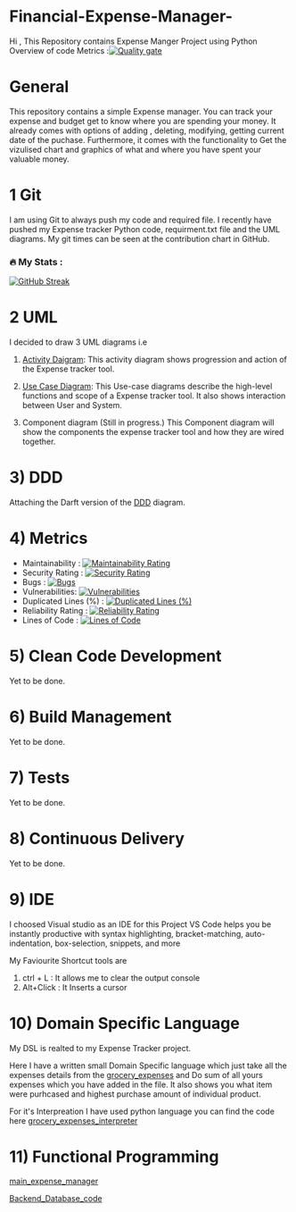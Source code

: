# Financial-Expense-Manager-
Hi , This Repository contains Expense Manger Project using Python 
Overview of code Metrics :[![Quality gate](https://sonarcloud.io/api/project_badges/quality_gate?project=KrishnaNarwade_Expense-Manger-Advanced-Software-Engineering-Project)](https://sonarcloud.io/summary/new_code?id=KrishnaNarwade_Expense-Manger-Advanced-Software-Engineering-Project)

# General
This repository contains a simple Expense manager. You can track your expense and budget get to know where you are spending your money. It already comes with options of adding , deleting, modifying, getting current date of the puchase. Furthermore, it comes with the functionality to Get the vizulised chart and graphics of what and where you have spent your valuable money.

# 1 Git 
I am using Git to always push my code and required file.
I recently have pushed my Expense tracker Python code, requirment.txt file and the UML diagrams.
My git times can be seen at the contribution chart in GitHub.


### :fire: My Stats :
[![GitHub Streak](http://github-readme-streak-stats.herokuapp.com?user=KrishnaNarwade&theme=buefy-dark&hide_border=true)](https://git.io/streak-stats)

# 2 UML

I decided to draw 3 UML diagrams i.e 
1) [Activity Daigram](https://github.com/KrishnaNarwade/Expense-Manger-Advanced-Software-Engineering-Project/blob/main/UML%20Diagrams./UML%20Activity%20Diagram1.png):
This activity diagram shows progression and action of the Expense tracker tool.

2) [Use Case Diagram](https://github.com/KrishnaNarwade/Expense-Manger-Advanced-Software-Engineering-Project/blob/main/UML%20Diagrams./Use_Case_Daigram1.png):
This Use-case diagrams describe the high-level functions and scope of a Expense tracker tool.
It also shows interaction between User and System.

3) Component diagram (Still in progress.)
This Component diagram will show the components the expense tracker tool and how they are wired together.

# 3) DDD
Attaching the Darft version of the [DDD](https://github.com/KrishnaNarwade/Expense-Manger-Advanced-Software-Engineering-Project/blob/main/UML%20Diagrams./DDD%20Expense%20Tracker.jpg) diagram. 

# 4) Metrics

- Maintainability : [![Maintainability Rating](https://sonarcloud.io/api/project_badges/measure?project=KrishnaNarwade_Expense-Manger-Advanced-Software-Engineering-Project&metric=sqale_rating)](https://sonarcloud.io/summary/new_code?id=KrishnaNarwade_Expense-Manger-Advanced-Software-Engineering-Project)
- Security Rating : [![Security Rating](https://sonarcloud.io/api/project_badges/measure?project=KrishnaNarwade_Expense-Manger-Advanced-Software-Engineering-Project&metric=security_rating)](https://sonarcloud.io/summary/new_code?id=KrishnaNarwade_Expense-Manger-Advanced-Software-Engineering-Project)
- Bugs : [![Bugs](https://sonarcloud.io/api/project_badges/measure?project=KrishnaNarwade_Expense-Manger-Advanced-Software-Engineering-Project&metric=bugs)](https://sonarcloud.io/summary/new_code?id=KrishnaNarwade_Expense-Manger-Advanced-Software-Engineering-Project)
- Vulnerabilities: [![Vulnerabilities](https://sonarcloud.io/api/project_badges/measure?project=KrishnaNarwade_Expense-Manger-Advanced-Software-Engineering-Project&metric=vulnerabilities)](https://sonarcloud.io/summary/new_code?id=KrishnaNarwade_Expense-Manger-Advanced-Software-Engineering-Project)
- Duplicated Lines (%) : [![Duplicated Lines (%)](https://sonarcloud.io/api/project_badges/measure?project=KrishnaNarwade_Expense-Manger-Advanced-Software-Engineering-Project&metric=duplicated_lines_density)](https://sonarcloud.io/summary/new_code?id=KrishnaNarwade_Expense-Manger-Advanced-Software-Engineering-Project)
- Reliability Rating : [![Reliability Rating](https://sonarcloud.io/api/project_badges/measure?project=KrishnaNarwade_Expense-Manger-Advanced-Software-Engineering-Project&metric=reliability_rating)](https://sonarcloud.io/summary/new_code?id=KrishnaNarwade_Expense-Manger-Advanced-Software-Engineering-Project)
- Lines of Code : [![Lines of Code](https://sonarcloud.io/api/project_badges/measure?project=KrishnaNarwade_Expense-Manger-Advanced-Software-Engineering-Project&metric=ncloc)](https://sonarcloud.io/summary/new_code?id=KrishnaNarwade_Expense-Manger-Advanced-Software-Engineering-Project)

# 5) Clean Code Development
Yet to be done.
# 6) Build Management
Yet to be done.
# 7) Tests 
Yet to be done.
# 8) Continuous Delivery
Yet to be done.
# 9) IDE
I choosed Visual studio as an IDE for this Project
VS Code helps you be instantly productive with syntax highlighting, bracket-matching, auto-indentation, box-selection, snippets, and more

My Faviourite Shortcut tools are 
1) ctrl + L : It allows me to clear the output console
2) Alt+Click : It Inserts a cursor

# 10) Domain Specific Language  

My DSL is realted to my Expense Tracker project.

Here I have a written small Domain Specific language which just take all the expenses details from the [grocery_expenses](https://github.com/KrishnaNarwade/Financial-Expense-Manager-/blob/main/grocery_expenses.dsl) and Do sum of all yours expenses which you have added in the file. It also shows you what item were purhcased and highest purchase amount of individual product.

For it's Interpreation I have used python language you can find the code here [grocery_expenses_interpreter](https://github.com/KrishnaNarwade/Financial-Expense-Manager-/blob/main/grocery_expenses_interpreter.py)


# 11) Functional Programming


[main_expense_manager](https://github.com/KrishnaNarwade/Financial-Expense-Manager-/blob/main/main.py)

[Backend_Database_code](https://github.com/KrishnaNarwade/Financial-Expense-Manager-/blob/main/mydb.py)
